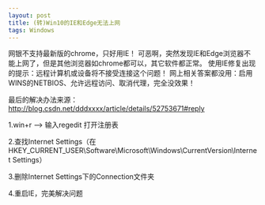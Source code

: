 ```yaml
---
layout: post
title: (转)Win10的IE和Edge无法上网
tags: Windows
---
```


网银不支持最新版的chrome，只好用IE！ 
可恶啊，突然发现IE和Edge浏览器不能上网了，但是其他浏览器如chrome都可以，其它软件都正常。 
使用IE修复出现的提示：远程计算机或设备将不接受连接这个问题！ 
网上相关答案都没用：启用WINS的NETBIOS、允许远程访问、取消代理，完全没效果！

最后的解决办法来源：http://blog.csdn.net/dddxxxx/article/details/52753671#reply 

1.win+r –> 输入regedit 打开注册表 

2.查找Internet Settings（在HKEY_CURRENT_USER\Software\Microsoft\Windows\CurrentVersion\Internet Settings） 

3.删除Internet Settings下的Connection文件夹 

4.重启IE，完美解决问题
